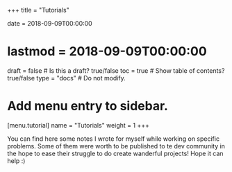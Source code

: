 +++
title = "Tutorials"

date = 2018-09-09T00:00:00
# lastmod = 2018-09-09T00:00:00

draft = false  # Is this a draft? true/false
toc = true  # Show table of contents? true/false
type = "docs"  # Do not modify.

# Add menu entry to sidebar.
[menu.tutorial]
  name = "Tutorials"
  weight = 1
+++


You can find here some notes I wrote for myself while working on specific problems. Some of them were worth to be published to te dev community in the hope to ease their struggle to do create wanderful projects! Hope it can help :)